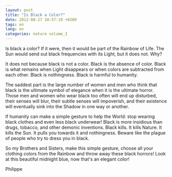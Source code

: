 ```yaml
---
layout: post
title: "Is Black a Color?"
date: 2012-08-27 10:57:19 +0200
tags: en
lang: en
categories: nature volume_I
---
```

Is black a color? If it were, then it would be part of the Rainbow of Life. The Sun would send out black frequencies with its Light, but it does not. Why?

It does not because black is not a color. Black is the absence of color. Black is what remains when Light disappears or when colors are subtracted from each other. Black is nothingness. Black is harmful to humanity.

The saddest part is the large number of women and men who think that black is the ultimate symbol of elegance when it is the ultimate horror. Those men and women who wear black too often will end up disturbed, their senses will blur, their subtle senses will impoverish, and their existence will eventually sink into the Shadow in one way or another.

If humanity can make a simple gesture to help the World: stop wearing black clothes and even less black underwear! Black is more insidious than drugs, tobacco, and other demonic inventions. Black kills. It kills Nature. It kills the Sun. It pulls you towards it and nothingness. Beware like the plague of people who try to dress you in black.

So my Brothers and Sisters, make this simple gesture, choose all your clothing colors from the Rainbow and throw away these black horrors! Look at this beautiful midnight blue, now that's an elegant color!

Philippe

<!-- This work is licensed under a Creative Commons Attribution-NonCommercial 4.0 International License. -->